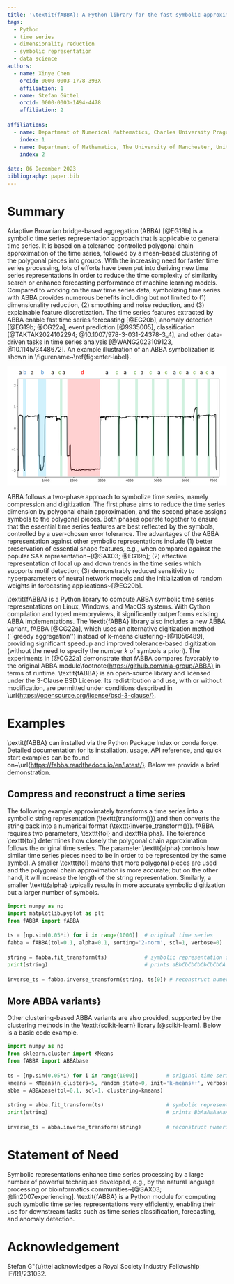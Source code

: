 ```yaml
---
title: '\textit{fABBA}: A Python library for the fast symbolic approximation~of time series'
tags:
  - Python
  - time series
  - dimensionality reduction
  - symbolic representation
  - data science
authors:
  - name: Xinye Chen
    orcid: 0000-0003-1778-393X
    affiliation: 1
  - name: Stefan Güttel
    orcid: 0000-0003-1494-4478
    affiliation: 2
    
affiliations:
  - name: Department of Numerical Mathematics, Charles University Prague, Czech Republic
    index: 1
  - name: Department of Mathematics, The University of Manchester, United Kingdom
    index: 2
    
date: 06 December 2023
bibliography: paper.bib
---
```




# Summary

Adaptive Brownian bridge-based aggregation (ABBA) [@EG19b] is a symbolic time series representation approach that is applicable to general time series. It is based on a tolerance-controlled polygonal chain approximation of the time series, followed by a mean-based clustering of the polygonal pieces into groups.  With the increasing need for faster time series processing, lots of efforts have been put into deriving new time series representations in order to reduce the time complexity of similarity search or enhance forecasting performance of machine learning models. Compared to working on the raw time series data, symbolizing time series with ABBA provides numerous benefits including but not limited to (1) dimensionality reduction, (2) smoothing and noise reduction, and (3) explainable feature discretization. The time series features extracted by ABBA enable fast time series forecasting [@EG20b], anomaly detection [@EG19b; @CG22a], event prediction [@9935005], classification [@TAKTAK2024102294; @10.1007/978-3-031-24378-3_4], and other data-driven tasks in time series analysis [@WANG2023109123, @10.1145/3448672]. An example illustration of an ABBA symbolization is shown in \figurename~\ref{fig:enter-label}.


![ABBA symbolization with 4 symbols.\label{fig:enter-label}](abba.png)

ABBA follows a two-phase approach to symbolize time series, namely compression and digitization. The first phase aims to reduce the time series dimension by polygonal chain approximation, and the second phase assigns symbols to the polygonal pieces. Both phases operate together to ensure that the essential time series features are best reflected by the symbols, controlled by a user-chosen error tolerance. The advantages of the ABBA representation against other symbolic representations include (1) better preservation of essential shape features, e.g., when compared against the popular SAX representation~[@SAX03; @EG19b]; (2) effective representation of local up and down trends in the time series which supports motif detection; (3) demonstrably reduced sensitivity to hyperparameters of neural network models and the initialization of random weights in forecasting applications~[@EG20b].  


\textit{fABBA} is a Python library to compute ABBA symbolic time series representations on Linux, Windows, and MacOS systems. With Cython compilation and typed memoryviews, it significantly outperforms existing ABBA implementations. The \textit{fABBA} library also includes a new ABBA variant, fABBA [@CG22a], which uses an alternative digitization method (``greedy aggregation'') instead of k-means clustering~[@1056489], providing significant speedup and improved tolerance-based digitization (without the need to specify the number $k$ of symbols a priori). The experiments in [@CG22a] demonstrate that fABBA compares favorably to the original ABBA module\footnote{https://github.com/nla-group/ABBA} in terms of runtime. \textit{fABBA} is an open-source library and licensed under the 3-Clause BSD License. Its redistribution and use, with or without modification, are permitted under conditions described in \url{https://opensource.org/license/bsd-3-clause/}.

# Examples
\textit{fABBA}  can installed via the Python Package Index or conda forge. Detailed documentation for its installation, usage, API reference, and quick start examples can be found on~\url{https://fabba.readthedocs.io/en/latest/}. Below we provide a brief demonstration. 



## Compress and reconstruct a time series
The following example approximately transforms a time series into a symbolic string representation (\texttt{transform()}) and then converts the string back into a numerical format (\texttt{inverse\_transform()}). fABBA requires two parameters, \texttt{tol} and \texttt{alpha}. The tolerance \texttt{tol} determines how closely the polygonal chain approximation follows the original time series. The parameter \texttt{alpha} controls how similar time series pieces need to be in order to be represented by the same symbol. A smaller \texttt{tol} means that more polygonal pieces are used and the polygonal chain approximation is more accurate; but on the other hand, it will increase the length of the string representation. Similarly, a smaller \texttt{alpha} typically results in more accurate symbolic digitization but a larger number of symbols.

```python
import numpy as np
import matplotlib.pyplot as plt
from fABBA import fABBA

ts = [np.sin(0.05*i) for i in range(1000)]  # original time series
fabba = fABBA(tol=0.1, alpha=0.1, sorting='2-norm', scl=1, verbose=0) 

string = fabba.fit_transform(ts)            # symbolic representation of the time series
print(string)                               # prints aBbCbCbCbCbCbCbCA

inverse_ts = fabba.inverse_transform(string, ts[0]) # reconstruct numerical time series
```


## More ABBA variants}
Other clustering-based ABBA variants are also provided, supported by the clustering methods in the \textit{scikit-learn} library [@scikit-learn]. Below is a basic code example.

```python
import numpy as np
from sklearn.cluster import KMeans
from fABBA import ABBAbase

ts = [np.sin(0.05*i) for i in range(1000)]         # original time series
kmeans = KMeans(n_clusters=5, random_state=0, init='k-means++', verbose=0) # k-means clustering with 5 symbols
abba = ABBAbase(tol=0.1, scl=1, clustering=kmeans)

string = abba.fit_transform(ts)                    # symbolic representation of the time series
print(string)                                      # prints BbAaAaAaAaAaAaAaC

inverse_ts = abba.inverse_transform(string)        # reconstruct numerical time series
```


# Statement of Need
Symbolic representations enhance time series processing by a large number of powerful techniques developed, e.g., by the natural language processing or bioinformatics communities~[@SAX03; @lin2007experiencing]. \textit{fABBA} is a Python module for computing such symbolic time series representations very efficiently, enabling their use for downstream tasks such as time series classification, forecasting, and anomaly detection. 

# Acknowledgement
Stefan G\"{u}ttel acknowledges a Royal Society Industry Fellowship IF/R1/231032.
